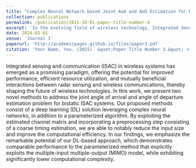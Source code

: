 ```yaml
---
title: "Complex Neural Network based Joint AoA and AoD Estimation for Bistatic ISAC"
collection: publications
permalink: /publication/2015-10-01-paper-title-number-4
excerpt: 'In the evolving field of wireless technology, Integrated Sensing and Communication (ISAC) presents a revolutionary paradigm by intertwining radar sensing with wireless communications for enhanced performance and resource efficiency. This study introduces two innovative approaches for estimating the angle of arrival and departure in bistatic ISAC systems. Our methods employ a deep learning framework utilizing complex neural networks and a specialized algorithm that both capitalize on a refined channel matrix. Notably, by integrating a preliminary coarse timing estimation phase, we successfully streamline the input data, boosting the system's computational efficiency. Our results highlight the deep learning method's efficiency, showcasing its ability to match the performance of a more traditional approach reliant on the MIMO model, yet with considerably less computational demand.'
date: 2024-03-01
venue: 'Journal 1'
paperurl: 'http://academicpages.github.io/files/paper3.pdf'
citation: 'Your Name, You. (2015). &quot;Paper Title Number 3.&quot; <i>Journal 1</i>. 1(3).'
---
```


Integrated sensing and communication (ISAC) in wireless systems has emerged as a promising paradigm, offering the potential for improved performance, efficient resource utilization, and mutually beneficial interactions between radar sensing and wireless communications, thereby shaping the future of wireless technologies. In this work, we present two novel methods to address the joint angle of arrival and angle of departure estimation problem for bistatic ISAC systems. Our proposed methods consist of a deep learning (DL) solution leveraging complex neural networks, in addition to a parameterized algorithm. By exploiting the estimated channel matrix and incorporating a preprocessing step consisting of a coarse timing estimation, we are able to notably reduce the input size and improve the computational efficiency. In our findings, we emphasize the remarkable potential of our DL-based approach, which demonstrates comparable performance to the parameterized method that explicitly exploits the multiple-input multiple-output (MIMO) model, while exhibiting significantly lower computational complexity.
